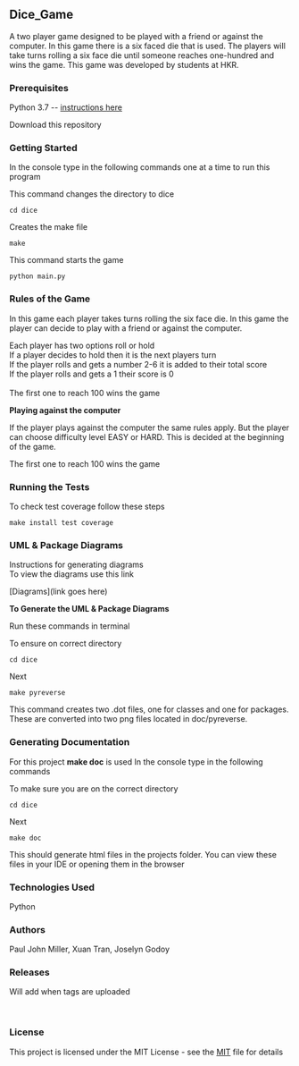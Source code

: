 ## Dice_Game



A two player game designed to be played with a friend or against the computer. 
In this game there is a six faced die that is used. 
The players will take turns rolling a six face die until 
someone reaches one-hundred and wins the game. This game was developed 
by students at HKR. 


### Prerequisites

Python 3.7 -- [instructions here](https://www.python.org/downloads/)

Download this repository 


### Getting Started ###

In the console type in the following 
commands one at a time to run this program 


This command changes the directory to dice 

``cd dice ``

Creates the make file 

 ``make ``

This command starts the game 

``python main.py``


### Rules of the Game 

In this game each player takes turns rolling the six face die. In this game the player can 
decide to play with a friend or against the computer.

Each player has two options roll or hold
<br>
If a player decides to hold then it is the next players turn  <br>
If the player rolls and gets a number 2-6 it is added to their total score 
<br>
If the player rolls and gets a 1 their score is 0 
<br>
<br>
The first one to reach 100 wins the game 

**Playing against the computer**

If the player plays against the computer the same rules apply. 
But the player can choose difficulty level EASY or HARD. This is decided 
at the beginning of the game. 

The first one to reach 100 wins the game 
### Running the Tests 

To check test coverage follow these steps 

``make install test coverage``

### UML & Package Diagrams 

Instructions for generating diagrams 
<br> 
To view the diagrams use this link 

[Diagrams](link goes here)


**To Generate the UML & Package Diagrams**

Run these commands in terminal 

To ensure on correct directory 
<br>

``cd dice``

Next 

``make pyreverse``
<br>

This command creates two .dot files, one for classes and one for packages. 
These are converted into two png files located in doc/pyreverse.


### Generating Documentation 
For this project **make doc** is used
In the console type in the following commands 
<br>

To make sure you are on the correct directory
<br>

``cd dice ``
<br>

Next <br>

``make doc``

This should generate html files in the projects folder. 
You can view these files in your IDE or opening them
in the browser

### Technologies Used 
Python <br>


### Authors
   Paul John Miller,  Xuan Tran, Joselyn Godoy <br>

### Releases 

Will add when tags are uploaded 
<br>

<br> 
 

### License 

This project is licensed under the MIT License - see the [MIT](https://github.com/JHenrysson/dice_game/blob/joselyn_turn/LICENSE) file for details



